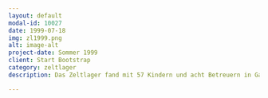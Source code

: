 ```yaml
---
layout: default
modal-id: 10027
date: 1999-07-18
img: zl1999.png
alt: image-alt
project-date: Sommer 1999
client: Start Bootstrap
category: zeltlager
description: Das Zeltlager fand mit 57 Kindern und acht Betreuern in Gailbach, in der Nähe von Aschaffenburg statt. In den zwei Wochen gab es kaum Regen; die Sonne bestimmte den Tagesablauf. Das Zeltlager stand dieses Jahr unter dem Motto "Ritter". In drei festen Gruppen, die sich täglich einmal trafen, wurde zu diesem Thema auf die unter-schiedlichste Art und Weise gearbeitet und etwas für das Abschlussfest vorbereitet. In Interessensgruppen wurden vielfältige Angebote für die Kinder gemacht; T-Shirts batiken, Speckstein bearbeiten, mit Moosgummi basteln, Briefkasten bauen. Gipsmasken erstellen, T-Shirt-Marmorieren, Feuerholz sammeln, Papier schöpfen, chemische Reaktionen testen... Am Samstag -genau zur Halbzeit- wurde ein Bergfest gefeiert, morgens und nachmittags fand ein großes Geländespiel im Wald statt, abends gab es ein über dem offenen Feuer fertiggestelltes Spanferkel mit Pommes und dazu noch Würstchen, für den noch Hungrigen. <br /> Für das Abschlussfest am Donnerstag der zweiten Woche bereiteten die Kinder in den drei festen Gruppen verschiedene Aktionen zum Motto "Ritter" vor, zwei Ritterspiele mit unterschiedlichen "Kämpfen" und Geschicklichkeitsübungen und eine Rittershow. Beendet wurde das Fest mit einem selbsterstellten Buffet. 

---
```

